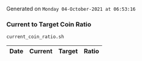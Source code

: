 Generated on `Monday 04-October-2021 at 06:53:16`

### Current to Target Coin Ratio
`current_coin_ratio.sh`

Date|Current|Target|Ratio
---|---|---|---
